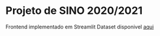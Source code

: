 # Projeto de SINO 2020/2021

Frontend implementado em Streamlit
Dataset disponivel [aqui](http://archive.ics.uci.edu/ml/datasets/Bank+Marketing)
